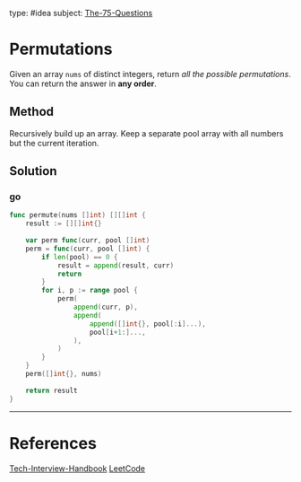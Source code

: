 type: #idea
subject: [The-75-Questions](The-75-Questions.md)
<!-- Subject should be a hub note -->
# Permutations

Given an array `nums` of distinct integers, return _all the possible permutations_. You can return the answer in **any order**.

## Method

Recursively build up an array. Keep a separate pool array with all numbers but the current iteration.

## Solution

### go

```go
func permute(nums []int) [][]int {
	result := [][]int{}
	
	var perm func(curr, pool []int)
	perm = func(curr, pool []int) {
		if len(pool) == 0 {
			result = append(result, curr)
			return
		}
		for i, p := range pool {
			perm(
				append(curr, p),
				append(
					append([]int{}, pool[:i]...),
					pool[i+1:]...,
				),
			)
		}
	}
	perm([]int{}, nums)
	
	return result    
}
```

---
# References
<!-- What references back up this idea -->
[Tech-Interview-Handbook](Tech-Interview-Handbook.md)
[LeetCode](https://leetcode.com/problems/permutations/)

